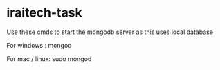 # iraitech-task

Use these cmds to start the mongodb server as this uses local database

For windows : 
mongod

For mac / linux:
sudo mongod
